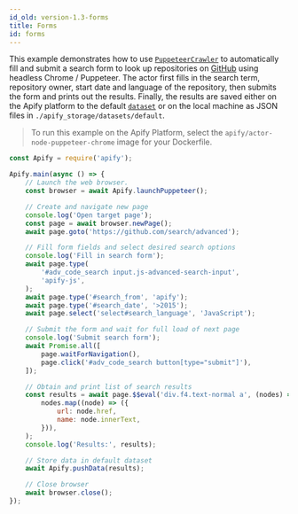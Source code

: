 ```yaml
---
id_old: version-1.3-forms
title: Forms
id: forms
---
```


This example demonstrates how to use [`PuppeteerCrawler`](/docs/1.3/api/puppeteer-crawler) to automatically fill and submit a search form to look up
repositories on [GitHub](https://github.com) using headless Chrome / Puppeteer. The actor first fills in the search term, repository owner, start date
and language of the repository, then submits the form and prints out the results. Finally, the results are saved either on the Apify platform to the
default [`dataset`](/docs/1.3/api/dataset) or on the local machine as JSON files in `./apify_storage/datasets/default`.

> To run this example on the Apify Platform, select the `apify/actor-node-puppeteer-chrome` image for your Dockerfile.

```javascript
const Apify = require('apify');

Apify.main(async () => {
    // Launch the web browser.
    const browser = await Apify.launchPuppeteer();

    // Create and navigate new page
    console.log('Open target page');
    const page = await browser.newPage();
    await page.goto('https://github.com/search/advanced');

    // Fill form fields and select desired search options
    console.log('Fill in search form');
    await page.type(
        '#adv_code_search input.js-advanced-search-input',
        'apify-js',
    );
    await page.type('#search_from', 'apify');
    await page.type('#search_date', '>2015');
    await page.select('select#search_language', 'JavaScript');

    // Submit the form and wait for full load of next page
    console.log('Submit search form');
    await Promise.all([
        page.waitForNavigation(),
        page.click('#adv_code_search button[type="submit"]'),
    ]);

    // Obtain and print list of search results
    const results = await page.$$eval('div.f4.text-normal a', (nodes) =>
        nodes.map((node) => ({
            url: node.href,
            name: node.innerText,
        })),
    );
    console.log('Results:', results);

    // Store data in default dataset
    await Apify.pushData(results);

    // Close browser
    await browser.close();
});
```
